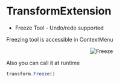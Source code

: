 # TransformExtension

- Freeze Tool - Undo/redo supported

Freezing tool is accessible in ContextMenu 

<p align="center">
  <img src="https://imgur.com/alL42XL.gif" alt="Freeze" ></img>
</p>

Also you can call it at runtime

```C#
transform.Freeze()
```
